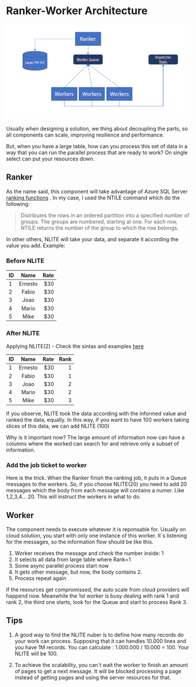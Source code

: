 # Ranker-Worker Architecture

![Ranker-worker architecture diagram](.\images\architecture.PNG)

Usually when designing a solution, we thing about decoupling the parts, so all components can scale, improving resilience and performance.

But, when you  have a large table, how can you process this set of data in a way that you can run the parallel process that are ready to work? On single select can put your resources down.

## Ranker

As the name said, this component will take advantage of Azure SQL Server [ranking functions](https://docs.microsoft.com/en-us/sql/t-sql/functions/ntile-transact-sql?view=sql-server-ver15) . In my case, I used the NTILE command which do the following:

> Distributes the rows in an ordered partition into a specified number of groups. The groups are numbered, starting at one. For each row, NTILE returns the number of the group to which the row belongs.

In other others, NLITE will take your data, and separate it according the value you add. Example:

###  Before NLITE

| ID        | Name           | Rate  |
| ------------- |:-------------:| -----:|
| 1      | Ernesto  | $30     |
| 2      | Fabio      |   $30 |
| 3      | Joao      |    $30 |
| 4      | Mario      |    $30 |
| 5      | Mike     |    $30 |


###  After NLITE

Applying NLITE(2) - Check the sintax and examples [here](https://docs.microsoft.com/en-us/sql/t-sql/functions/ntile-transact-sql?view=sql-server-ver15)

| ID        | Name           | Rate  | Rank
| ------------- |:-------------:| -----:| -----:| 
| 1      | Ernesto  | $30     | 1
| 2      | Fabio      |   $30 | 1
| 3      | Joao      |    $30 | 2
| 4      | Mario      |    $30 |2
| 5      | Mike     |    $30 | 3


If you observe, NLITE took the data according with the informed value and ranked the data, equally. In this way, if you want to have 100 workers taking slices of this data, we can add NLITE (100)

 Why is it important now? The large amount of information now can have a columns where the worked can search for and retrieve only a subset of information.

 ### Add the job ticket to worker

 Here is the trick. When the Ranker finish the ranking job, it puts in a Queue messages to the workers. So, if you choose NLITE(20) you need to add 20 messages which the body from each message will contains a numer. Like 1,2,3,4... 20. This will instruct the workers in what to do.


## Worker

The component needs to execute whatever it is reponsable for. Usually on cloud solution, you start with only one instance of this worker. It´s listening for the messages, so the information flow should be like this.

1. Worker receives the message and check the number inside: 1
2. It selects all data from large table where Rank=1
3. Some async parallel process start now
4. It gets other message, but now, the body contains 2.
5. Process repeat again

If the resources get compromissed, the auto scale from cloud providers will happend now. Meanwhile the 1st worker is busy dealing with rank 1 and rank 2, the third one starts, look for the Queue and start to process Rank 3.


## Tips


1.  A good way to find the NLITE nuber is to define how many records do your work can process. Supposing that it can handles 10.000 lines and you have 1M records. You can calculate : 1.000.000 / 10.000 = 100. Your NLITE will be 100.

2. To achieve the scalability, you can´t wait the worker to finish an amount of pages to get a next message. It will be blocked processing a page instead of getting pages and using the server resources for that.



